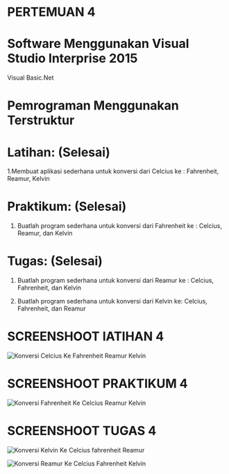 # PERTEMUAN 4
# Software Menggunakan Visual Studio Interprise 2015
Visual Basic.Net

# Pemrograman Menggunakan Terstruktur
# Latihan: (Selesai)
1.Membuat aplikasi sederhana untuk konversi dari Celcius ke :
Fahrenheit, Reamur, Kelvin 

# Praktikum: (Selesai)
1. Buatlah program sederhana untuk konversi dari Fahrenheit ke :
Celcius, Reamur, dan Kelvin 

# Tugas: (Selesai)
1. Buatlah program sederhana untuk konversi dari Reamur ke :
Celcius, Fahrenheit, dan Kelvin

2. Buatlah program sederhana untuk konversi dari Kelvin ke:
Celcius, Fahrenheit, dan Reamur



# SCREENSHOOT lATIHAN 4

![Konversi Celcius Ke Fahrenheit Reamur Kelvin](https://user-images.githubusercontent.com/97609184/230518674-f17a91ff-8976-4025-83d9-f1eac70a2da0.png)




# SCREENSHOOT PRAKTIKUM 4

![Konversi Fahrenheit Ke Celcius Reamur Kelvin](https://user-images.githubusercontent.com/97609184/230518862-f948d054-eff0-4057-be61-b8cd83a64246.png)





# SCREENSHOOT TUGAS 4
![Konversi Kelvin Ke Celcius fahrenheit Reamur](https://user-images.githubusercontent.com/97609184/230519000-51d3896c-f6eb-48b0-8a39-94aa376bca87.png)

![Konversi Reamur Ke Celcius Fahrenheit Kelvin](https://user-images.githubusercontent.com/97609184/230519008-0b5a40af-30b0-4b59-99f5-569310b05ca5.png)



